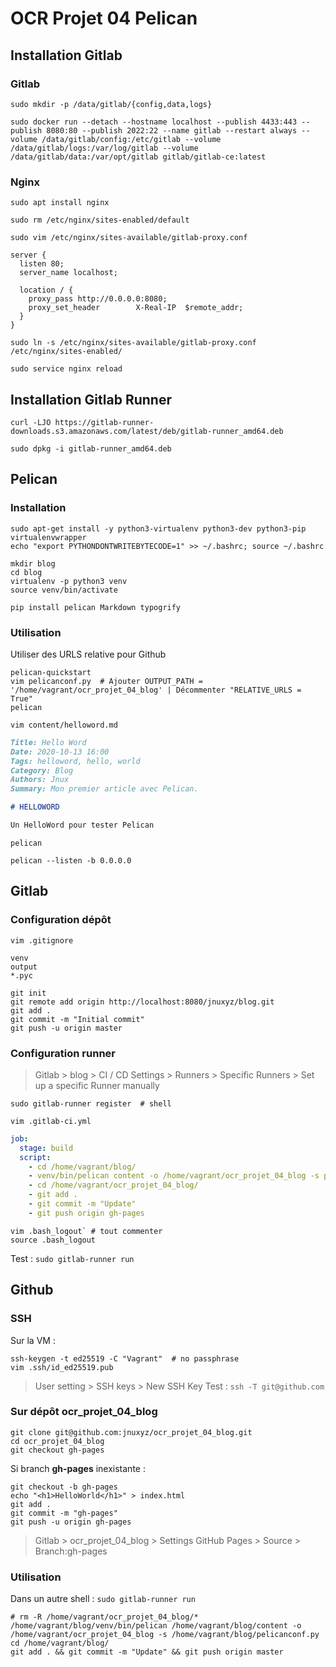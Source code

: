 # OCR Projet 04 Pelican

## Installation Gitlab

### Gitlab

```shell
sudo mkdir -p /data/gitlab/{config,data,logs}

sudo docker run --detach --hostname localhost --publish 4433:443 --publish 8080:80 --publish 2022:22 --name gitlab --restart always --volume /data/gitlab/config:/etc/gitlab --volume /data/gitlab/logs:/var/log/gitlab --volume /data/gitlab/data:/var/opt/gitlab gitlab/gitlab-ce:latest
```

### Nginx

```shell
sudo apt install nginx

sudo rm /etc/nginx/sites-enabled/default

sudo vim /etc/nginx/sites-available/gitlab-proxy.conf
```

```nginx
server {
  listen 80;
  server_name localhost;

  location / {
    proxy_pass http://0.0.0.0:8080;
    proxy_set_header        X-Real-IP  $remote_addr;
  }
}
```

```shell
sudo ln -s /etc/nginx/sites-available/gitlab-proxy.conf /etc/nginx/sites-enabled/

sudo service nginx reload
```

## Installation Gitlab Runner

```shell
curl -LJO https://gitlab-runner-downloads.s3.amazonaws.com/latest/deb/gitlab-runner_amd64.deb

sudo dpkg -i gitlab-runner_amd64.deb
```

## Pelican

### Installation

```shell
sudo apt-get install -y python3-virtualenv python3-dev python3-pip virtualenvwrapper
echo "export PYTHONDONTWRITEBYTECODE=1" >> ~/.bashrc; source ~/.bashrc

mkdir blog
cd blog
virtualenv -p python3 venv
source venv/bin/activate

pip install pelican Markdown typogrify
```

### Utilisation

Utiliser des URLS relative pour Github

```shell
pelican-quickstart
vim pelicanconf.py  # Ajouter OUTPUT_PATH = '/home/vagrant/ocr_projet_04_blog' | Décommenter "RELATIVE_URLS = True"
pelican

vim content/helloword.md
```

```markdown
Title: Hello Word
Date: 2020-10-13 16:00
Tags: helloword, hello, world
Category: Blog
Authors: Jnux
Summary: Mon premier article avec Pelican.

# HELLOWORD

Un HelloWord pour tester Pelican
```

```shell
pelican

pelican --listen -b 0.0.0.0
```

## Gitlab

### Configuration dépôt

`vim .gitignore `

```shell
venv
output
*.pyc
```

```shell
git init
git remote add origin http://localhost:8080/jnuxyz/blog.git
git add .
git commit -m "Initial commit"
git push -u origin master
```

### Configuration runner

> Gitlab > blog > CI / CD Settings > Runners > Specific Runners > Set up a specific Runner manually

```shell
sudo gitlab-runner register  # shell

vim .gitlab-ci.yml
```

```yaml
job:
  stage: build
  script:
    - cd /home/vagrant/blog/
    - venv/bin/pelican content -o /home/vagrant/ocr_projet_04_blog -s pelicanconf.py
    - cd /home/vagrant/ocr_projet_04_blog/
    - git add .
    - git commit -m "Update"
    - git push origin gh-pages
```

```shell
vim .bash_logout` # tout commenter
source .bash_logout
```

Test :
  `sudo gitlab-runner run`

## Github

### SSH

Sur la VM :

```shell
ssh-keygen -t ed25519 -C "Vagrant"  # no passphrase
vim .ssh/id_ed25519.pub
```

> User setting > SSH keys > New SSH Key
Test : `ssh -T git@github.com`

### Sur dépôt **ocr_projet_04_blog**

```shell
git clone git@github.com:jnuxyz/ocr_projet_04_blog.git
cd ocr_projet_04_blog
git checkout gh-pages
```

Si branch **gh-pages** inexistante :

  ```shell
  git checkout -b gh-pages
  echo "<h1>HelloWorld</h1>" > index.html
  git add . 
  git commit -m "gh-pages"  
  git push -u origin gh-pages
  ```

  > Gitlab > ocr_projet_04_blog > Settings GitHub Pages > Source > Branch:gh-pages


### Utilisation

Dans un autre shell :
  `sudo gitlab-runner run`

```shell
# rm -R /home/vagrant/ocr_projet_04_blog/*
/home/vagrant/blog/venv/bin/pelican /home/vagrant/blog/content -o /home/vagrant/ocr_projet_04_blog -s /home/vagrant/blog/pelicanconf.py
cd /home/vagrant/blog/
git add . && git commit -m "Update" && git push origin master
```
